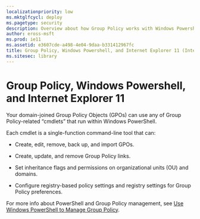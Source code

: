 ```yaml
---
localizationpriority: low
ms.mktglfcycl: deploy
ms.pagetype: security
description: Overview about how Group Policy works with Windows Powershell and Internet Explorer 11
author: eross-msft
ms.prod: ie11
ms.assetid: e3607cde-a498-4e04-9daa-b331412967fc
title: Group Policy, Windows Powershell, and Internet Explorer 11 (Internet Explorer 11 for IT Pros)
ms.sitesec: library
---
```



# Group Policy, Windows Powershell, and Internet Explorer 11
Your domain-joined Group Policy Objects (GPOs) can use any of Group Policy-related “cmdlets” that run within Windows PowerShell.

Each cmdlet is a single-function command-line tool that can:

-   Create, edit, remove, back up, and import GPOs.

-   Create, update, and remove Group Policy links.

-   Set inheritance flags and permissions on organizational units (OU) and domains.

-   Configure registry-based policy settings and registry settings for Group Policy preferences.

For more info about PowerShell and Group Policy management, see [Use Windows PowerShell to Manage Group Policy](https://go.microsoft.com/fwlink/p/?LinkId=276828).

 

 



